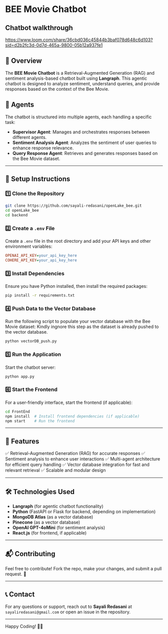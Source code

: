 # BEE Movie Chatbot

## Chatbot walkthrough
https://www.loom.com/share/36cbd036c45844b3baf078d648c6d103?sid=d2b2fc3d-0d7d-465a-9800-05b12a937fe1

## 📝 Overview
The **BEE Movie Chatbot** is a Retrieval-Augmented Generation (RAG) and sentiment analysis-based chatbot built using **Langraph**. This agentic chatbot is designed to analyze sentiment, understand queries, and provide responses based on the context of the Bee Movie.

## 🤖 Agents
The chatbot is structured into multiple agents, each handling a specific task:
- **Supervisor Agent**: Manages and orchestrates responses between different agents.
- **Sentiment Analysis Agent**: Analyzes the sentiment of user queries to enhance response relevance.
- **Query Response Agent**: Retrieves and generates responses based on the Bee Movie dataset.

---

## 🚀 Setup Instructions

### 1️⃣ Clone the Repository
```sh
git clone https://github.com/sayali-redasani/openLake_bee.git
cd openLake_bee
cd backend
```

### 2️⃣ Create a `.env` File
Create a `.env` file in the root directory and add your API keys and other environment variables:
```ini
OPENAI_API_KEY=your_api_key_here
COHERE_API_KEY=your_api_key_here
```

### 3️⃣ Install Dependencies
Ensure you have Python installed, then install the required packages:
```sh
pip install -r requirements.txt
```

### 4️⃣ Push Data to the Vector Database
Run the following script to populate your vector database with the Bee Movie dataset:
Kindly ingnore this step as the dataset is already pushed to the vector database.
```sh
python vectorDB_push.py
```

### 5️⃣ Run the Application
Start the chatbot server:
```sh
python app.py
```

### 6️⃣ Start the Frontend
For a user-friendly interface, start the frontend (if applicable):
```sh
cd FrontEnd
npm install  # Install frontend dependencies (if applicable)
npm start    # Run the frontend
```


---

## 📌 Features
✅ Retrieval-Augmented Generation (RAG) for accurate responses
✅ Sentiment analysis to enhance user interactions
✅ Multi-agent architecture for efficient query handling
✅ Vector database integration for fast and relevant retrieval
✅ Scalable and modular design

---

## 🛠️ Technologies Used
- **Langraph** (for agentic chatbot functionality)
- **Python** (FastAPI or Flask for backend, depending on implementation)
- **MongoDB Atlas** (as a vector database)
- **Pinecone** (as a vector database)
- **OpenAI GPT-4oMini** (for sentiment analysis)
- **React.js** (for frontend, if applicable)

---

## 📬 Contributing
Feel free to contribute! Fork the repo, make your changes, and submit a pull request. 🚀

---

## 📞 Contact
For any questions or support, reach out to **Sayali Redasani** at `sayaliredasani@gmail.com` or open an issue in the repository.

---

Happy Coding! 🐝💬

